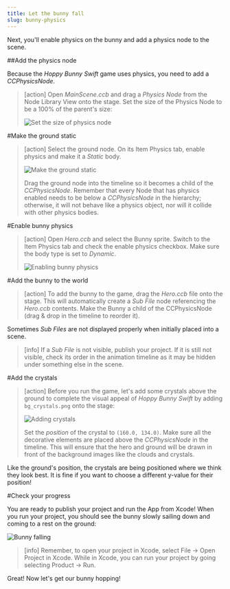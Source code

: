 ```yaml
---
title: Let the bunny fall
slug: bunny-physics
---
```


Next, you'll enable physics on the bunny and add a physics node to the scene.

##Add the physics node

Because the *Hoppy Bunny Swift* game uses physics, you need to add a *CCPhysicsNode*. 

> [action]
> Open *MainScene.ccb* and drag a *Physics Node* from the Node Library View onto the stage. Set the size of the Physics Node to be a 100% of the parent's size:
>
> ![Set the size of physics node](../Tutorial-Images/SpriteBuilder_physicsNode.png)

#Make the ground static

> [action]
> Select the ground node. On its Item Physics tab, enable physics and make it a *Static* body.
>
> ![Make the ground static](../Tutorial-Images/SpriteBuilder_groundPhysics.png)
>
> Drag the ground node into the timeline so it becomes a child of the *CCPhysicsNode*. Remember that every Node that has physics enabled needs to be below a *CCPhysicsNode* in the hierarchy; otherwise, it will not behave like a physics object, nor will it collide with other physics bodies.

#Enable bunny physics

> [action]
> Open *Hero.ccb* and select the Bunny sprite. Switch to the Item Physics tab and check the enable physics checkbox. Make sure the body type is set to *Dynamic*.
>
> ![Enabling bunny physics](../Tutorial-Images/SpriteBuilder_bunnyPhysics.png)

#Add the bunny to the world

> [action]
> To add the bunny to the game, drag the *Hero.ccb* file onto the stage. This will automatically create a *Sub File* node referencing the *Hero.ccb* contents. Make the Bunny a child of the CCPhysicsNode (drag & drop in the timeline to reorder it).

Sometimes *Sub Files* are not displayed properly when initially placed into a scene.

> [info]
> If a *Sub File* is not visible, publish your project. If it is still not visible, check its order in the animation timeline as it may be hidden under something else in the scene.

#Add the crystals

> [action]
> Before you run the game, let's add some crystals above the ground to complete the visual appeal of *Hoppy Bunny Swift* by adding `bg_crystals.png` onto the stage:
>
> ![Adding crystals](../Tutorial-Images/SpriteBuilder_crystalPosition.png)
>
> Set the *position* of the crystal to `(160.0, 134.0)`. Make sure all the decorative elements are placed above the *CCPhysicsNode* in the timeline. This will ensure that the hero and ground will be drawn in front of the background images like the clouds and crystals.

Like the ground's position, the crystals are being positioned where we think they look best. It is fine if you want to choose a different y-value for their position!

#Check your progress

You are ready to publish your project and run the App from Xcode! When you run your project, you should see the bunny slowly sailing down and coming to a rest on the ground:

![Bunny falling](../Tutorial-Images/XCode_bunnyFalling.gif)

> [info]
> Remember, to open your project in Xcode, select File -> Open Project in Xcode. While in Xcode, you can run your project by going selecting Product -> Run.

Great! Now let's get our bunny hopping!
